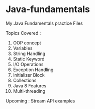 # Java-fundamentals

My Java Fundamentals practice Files

Topics Covered :
1. OOP concept
2. Variables
3. String Handling
4. Static Keyword
5. I/O Operations
6. Exception Handling
7. Initializer Block
8. Collections
9. Java 8 Features
10. Multi-threading
    
Upcoming :
Stream API examples
